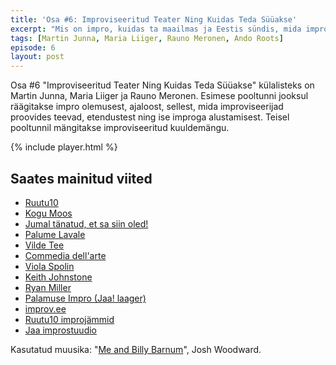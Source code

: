 ```yaml
---
title: 'Osa #6: Improviseeritud Teater Ning Kuidas Teda Süüakse'
excerpt: "Mis on impro, kuidas ta maailmas ja Eestis sündis, mida improviseerijad proovides ja laval teevad ning kuidas ise improga alustada"
tags: [Martin Junna, Maria Liiger, Rauno Meronen, Ando Roots]
episode: 6
layout: post
---
```


Osa #6 "Improviseeritud Teater Ning Kuidas Teda Süüakse" külalisteks on Martin Junna, Maria Liiger ja Rauno Meronen. Esimese pooltunni jooksul räägitakse impro olemusest, ajaloost, sellest, mida improviseerijad proovides teevad, etendustest ning ise improga alustamisest. Teisel pooltunnil mängitakse improviseeritud kuuldemängu.

{% include player.html %}

## Saates mainitud viited

- [Ruutu10](http://ruutu10.ee)
- [Kogu Moos](http://improv.ee/trupid/kogu-moos)
- [Jumal tänatud, et sa siin oled!](http://kanal2.ee/saated/Jumal-tanatud-et-sa-siin-oled-)
- [Palume Lavale](http://www.tv3play.ee/sisu/palume-lavale)
- [Vilde Tee](http://www.tv3play.ee/sisu/vilde-tee)
- [Commedia dell'arte](https://en.wikipedia.org/wiki/Commedia_dell%27arte)
- [Viola Spolin](https://en.wikipedia.org/wiki/Viola_Spolin)
- [Keith Johnstone](https://en.wikipedia.org/wiki/Keith_Johnstone)
- [Ryan Miller](https://www.linkedin.com/pulse/benefits-improvisation-ryan-millar)
- [Palamuse Impro (Jaa! laager)](https://www.youtube.com/watch?v=VlZVdwMkA7o)
- [improv.ee](http://improv.ee)
- [Ruutu10 improjämmid](http://ruutu10.ee/#/improtunnid)
- [Jaa improstuudio](http://improv.ee/koolitus)

Kasutatud muusika: "[Me and Billy Barnum](http://www.joshwoodward.com/song/MeandBillyBarnum)", Josh Woodward.
